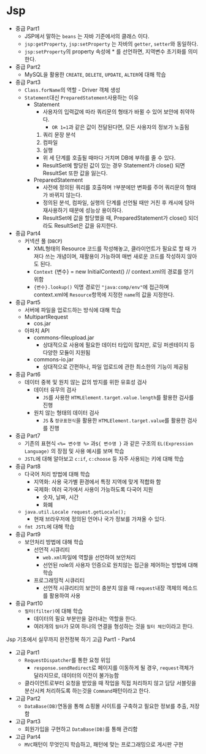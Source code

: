 # Jsp

- 중급 Part1
    - JSP에서 말하는 `beans` 는 자바 기준에서의 클래스 이다.
    - `jsp:getProperty`, `jsp:setProperty` 는 자바의 `getter`, `setter`와 동일하다.
    - `jsp:setProperty`의 property 속성에 * 를 선언하면, 지역변수 초기화를 의미한다.
- 중급 Part2
    - MySQL을 활용한 `CREATE`, `DELETE`, `UPDATE`, `ALTER`에 대해 학습
- 중급 Part3
    - `Class.forName`의 역할 - Driver 객체 생성
    - `Statement`대신 `PreparedStatement`사용하는 이유
        - Statement
            - 사용자의 입력값에 따라 쿼리문의 형태가 바뀔 수 있어 보안에 취약하다.
                - `OR 1=1`과 같은 값이 전달된다면, 모든 사용자의 정보가 노출됨
            1. 쿼리 문장 분석
            2. 컴파일
            3. 실행
            - 위 세 단계를 호출될 때마다 거치며 DB에 부하를 줄 수 있다.
            - ResultSet에 할당된 값이 있는 경우 Statement가 close() 되면 ResultSet 또한 값을 잃는다.
        - PreparedStatement
            - 사전에 정의된 쿼리를 호출하며 `?`부분에만 변화를 주어 쿼리문의 형태가 바뀌지 않는다.
            - 정의된 분석, 컴파일, 실행의 단계를 선언될 때만 거친 후 캐시에 담아 재사용하기 때문에 성능상 용이하다.
            - ResultSet에 값을 할당했을 때, PreparedStatement가 close() 되더라도 ResultSet은 값을 유지한다.
- 중급 Part4
    - 커넥션 풀 (`DBCP`)
        - XML형태의 Resource 코드를 작성해놓고, 클라이언트가 필요로 할 때 가져다 쓰는 개념이며, 재활용이 가능하여 매번 새로운 코드를 작성하지 않아도 된다.
        - `Context` {변수} = new InitialContext() // context.xml의 경로를 얻기 위함
        - `{변수}.lookup()` 익명 경로인 `"java:comp/env"`에 접근하며 context.xml에 `Resource`항목에 지정한 `name`의 값을 지정한다.
- 중급 Part5
    - 서버에 파일을 업로드하는 방식에 대해 학습
    - MultipartRequest
        - cos.jar
    - 아파치 API
        - commons-fileupload.jar
            - 상대적으로 사용에 필요한 데이터 타입이 많지만, 로딩 퍼센테이지 등 다양한 모듈이 지원됨
        - commons-io.jar
            - 상대적으로 간편하나, 파일 업로드에 관한 최소한의 기능이 제공됨
- 중급 Part6
    - 데이터 중복 및 원치 않는 값의 방지를 위한 유효성 검사
        - 데이터 유무의 검사
            - `JS`를 사용한 `HTMLElement.target.value.length`를 활용한 검사를 진행
        - 원치 않는 형태의 데이터 검사
            - `JS` & `정규표현식`을 활용한 `HTMLElement.target.value`를 활용한 검사를 진행
- 중급 Part7
    - 기존의 표현식 `<%= 변수명 %>` 과`${ 변수명 }` 과 같은 구조의 `EL(Expression Language)` 의 장점 및 사용 예시를 보며 학습
    - `JSTL`에 대해 알아보고 `c:if`, `c:choose` 등 자주 사용되는 키에 대해 학습
- 중급 Part8
    - 다국어 처리 방법에 대해 학습
        - 지역화: 사용 국가별 환경에서 특정 지역에 맞게 적합화 함
        - 국제화: 여러 국가에서 사용이 가능하도록 다국어 지원
            - 숫자, 날짜, 시간
            - 화폐
    - `java.util.Locale request.getLocale();`
        - 현재 브라우저에 정의된 언어나 국가 정보를 가져올 수 있다.
    - `fmt JSTL`에 대해 학습
- 중급 Part9
    - 보안처리 방법에 대해 학습
        - 선언적 시큐리티
            - `web.xml`파일에 역할을 선언하여 보안처리
            - 선언된 role의 사용자 인증으로 원치않는 접근을 제어하는 방법에 대해 학습
        - 프로그래밍적 시큐리티
            - 선언적 시큐리티의 보안이 충분치 않을 때 `request`내장 객체의 메소드를 활용하여 사용
- 중급 Part10
    - `필터(filter)`에 대해 학습
        - 데이터의 필요 부분만을 걸러내는 역할을 한다.
        - 여러개의 `필터`가 모여 하나의 연결을 형성하는 것을 `필터 체인`이라고 한다.

Jsp 기초에서 실무까지 완전정복 하기 고급 Part1 - Part4

- 고급 Part1
    - `RequestDispatcher`를 통한 요청 위임
        - `response.sendRedirect`로 페이지를 이동하게 될 경우, `request`객체가 달라지므로, 데이터의 이전이 불가능함
    - 클라이언트로부터 요청을 받았을 때 작업을 직접 처리하지 않고 담당 서블릿을 분산시켜 처리하도록 하는것을 `Command`패턴이라고 한다.
- 고급 Part2
    - `DataBase(DB)`연동을 통해 쇼핑몰 사이트를 구축하고 필요한 정보를 추출, 저장함
- 고급 Part3
    - 회원가입을 구현하고 `DataBase(DB)`를 통해 관리함
- 고급 Part4
    - `MVC`패턴이 무엇인지 학습하고, 패턴에 맞는 프로그래밍으로 게시판 구현